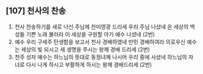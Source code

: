 ## [107] 천사의 찬송

1) 천사 찬송하기를 새로 나신 주님께 찬미영광 드리세 우리 주님 나셨네 온 세상의 백성들 기쁜 노래 불러라 이 세상을 구원할 아기 예수 나셨네 (2번)
2) 예수 우리 구세주 탄생함을 보고서 천사 경배하였네 만민 경배하여라 의로우신 예수는 세상의 빛 되시고 새 생명을 주시는 왕께 경배 드리세 (2번)
3) 천주 성자 예수는 하느님의 뜻대로 동정녀께 나시어 우리 중에 사셨네 하느님의 자녀로 다시 나게 하시고 부활하게 하시는 왕께 경배드리세 (2번)
